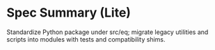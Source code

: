 # Spec Summary (Lite)

Standardize Python package under src/eq; migrate legacy utilities and scripts into modules with tests and compatibility shims.

